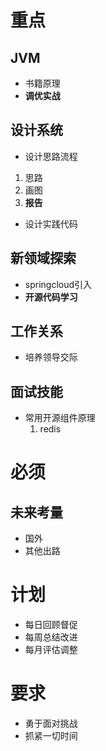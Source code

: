 # 重点
## JVM
* 书籍原理
* **调优实战**
## 设计系统
* 设计思路流程
1. 思路
2. 画图
3. **报告**
* 设计实践代码
## 新领域探索
* springcloud引入
* **开源代码学习**
## 工作关系
* 培养领导交际
## 面试技能
* 常用开源组件原理
    1. redis

# 必须
## 未来考量
* 国外
* 其他出路

# 计划
* 每日回顾督促
* 每周总结改进
* 每月评估调整

# 要求
* 勇于面对挑战
* 抓紧一切时间

